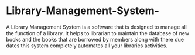 # Library-Management-System-
A Library Management System is a software that is designed to manage all the function of a library. It helps to librarian to maintain the database of new books and the books that are borrowed by members along with there due dates this system completely automates all your libraries activities.
